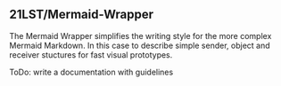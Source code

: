 ## 21LST/Mermaid-Wrapper
The Mermaid Wrapper simplifies the writing style for the more complex Mermaid Markdown. In this case to describe simple sender, object and receiver stuctures for fast visual prototypes.

ToDo: write a documentation with guidelines
